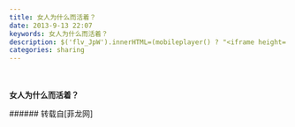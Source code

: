```yaml
---
title: 女人为什么而活着？
date: 2013-9-13 22:07
keywords: 女人为什么而活着？
description: $('flv_JpW').innerHTML=(mobileplayer() ? "<iframe height='375' width='500' src='http://player.youku.com/embed/XNjA2NTY4NDQ0.html' frameborder=0 allowfullscreen></iframe>" : AC_FL_RunContent('width', '500', 'height', '375', 'allowNetworking', 'internal', 'allowScriptAccess', 'never', 'src', 'http://player.youku.com/player.php/sid/XNjA2NTY4NDQ0.html/v.swf', 'quality', 'high', 'bgcolor', '#ffffff', 'wmode', 'transparent', 'allowfullscreen', 'true'));女人为什么而活着？
categories: sharing
---
```

<td class="t_f" id="postmessage_49074">

<span id="flv_JpW"></span><script reload="1" type="a21d178a4f75a21c02ddda8d-text/javascript">$('flv_JpW').innerHTML=(mobileplayer() ? "<iframe height='375' width='500' src='http://player.youku.com/embed/XNjA2NTY4NDQ0.html' frameborder=0 allowfullscreen></iframe>" : AC_FL_RunContent('width', '500', 'height', '375', 'allowNetworking', 'internal', 'allowScriptAccess', 'never', 'src', 'http://player.youku.com/player.php/sid/XNjA2NTY4NDQ0.html/v.swf', 'quality', 'high', 'bgcolor', '#ffffff', 'wmode', 'transparent', 'allowfullscreen', 'true'));</script><br/>
<br/>
<strong>女人为什么而活着？</strong><br/>
</td>
###### 转载自[菲龙网]